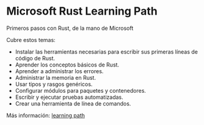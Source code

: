# Microsoft Rust Learning Path

Primeros pasos con Rust, de la mano de Microsoft

Cubre estos temas:

* Instalar las herramientas necesarias para escribir sus primeras líneas de código de Rust.
* Aprender los conceptos básicos de Rust.
* Aprender a administrar los errores.
* Administrar la memoria en Rust.
* Usar tipos y rasgos genéricos.
* Configurar módulos para paquetes y contenedores.
* Escribir y ejecutar pruebas automatizadas.
* Crear una herramienta de línea de comandos.


Más información: [learning path](https://learn.microsoft.com/es-mx/training/modules/rust-set-up-environment)


